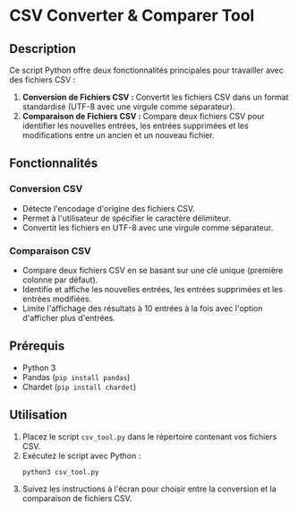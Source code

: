 # CSV Converter & Comparer Tool

## Description

Ce script Python offre deux fonctionnalités principales pour travailler avec des fichiers CSV :
1. **Conversion de Fichiers CSV :** Convertit les fichiers CSV dans un format standardisé (UTF-8 avec une virgule comme séparateur).
2. **Comparaison de Fichiers CSV :** Compare deux fichiers CSV pour identifier les nouvelles entrées, les entrées supprimées et les modifications entre un ancien et un nouveau fichier.

## Fonctionnalités

### Conversion CSV
- Détecte l'encodage d'origine des fichiers CSV.
- Permet à l'utilisateur de spécifier le caractère délimiteur.
- Convertit les fichiers en UTF-8 avec une virgule comme séparateur.

### Comparaison CSV
- Compare deux fichiers CSV en se basant sur une clé unique (première colonne par défaut).
- Identifie et affiche les nouvelles entrées, les entrées supprimées et les entrées modifiées.
- Limite l'affichage des résultats à 10 entrées à la fois avec l'option d'afficher plus d'entrées.

## Prérequis

- Python 3
- Pandas (`pip install pandas`)
- Chardet (`pip install chardet`)

## Utilisation

1. Placez le script `csv_tool.py` dans le répertoire contenant vos fichiers CSV.
2. Exécutez le script avec Python :
   ```bash
   python3 csv_tool.py
   ```
3. Suivez les instructions à l'écran pour choisir entre la conversion et la comparaison de fichiers CSV.
